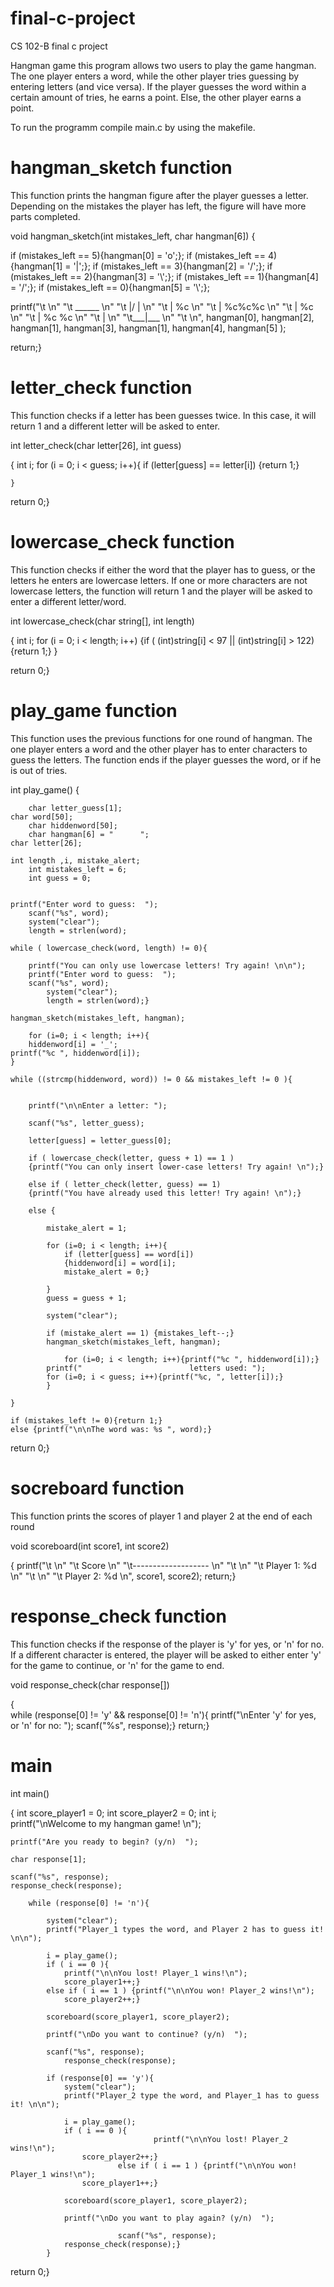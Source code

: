# final-c-project
CS 102-B final c project

Hangman game
this program allows two users to play the game hangman. The one player enters a word, while the other player tries guessing by entering letters (and vice versa). If the player guesses the word within a certain amount of tries, he earns a point. Else, the other player earns a point.

To run the programm compile main.c by using the makefile.

# hangman_sketch function

This function prints the hangman figure after the player guesses a letter. Depending on the mistakes the player has left, the figure will have more parts completed.

void hangman_sketch(int mistakes_left, char hangman[6])
{

if (mistakes_left == 5){hangman[0] = 'o';};
if (mistakes_left == 4){hangman[1] = '|';};
if (mistakes_left == 3){hangman[2] = '/';};
if (mistakes_left == 2){hangman[3] = '\\';};
if (mistakes_left == 1){hangman[4] = '/';};
if (mistakes_left == 0){hangman[5] = '\\';};


printf("\t            \n"
       "\t   ______   \n"
       "\t   |/   |   \n"
       "\t   |    %c  \n"
       "\t   |   %c%c%c \n"
       "\t   |    %c   \n"
       "\t   |   %c %c \n"
       "\t   |        \n"
       "\t___|___     \n"
       "\t            \n", hangman[0], hangman[2], hangman[1], hangman[3], hangman[1], hangman[4], hangman[5] );
	
return;}

# letter_check function

This function checks if a letter has been guesses twice. In this case, it will return 1 and a different letter will be asked to enter.

int letter_check(char letter[26], int guess)

{
	int i;
        for (i = 0; i < guess; i++){
                if (letter[guess] == letter[i]) {return 1;}
                
	}
	
return 0;}

# lowercase_check function

This function checks if either the word that the player has to guess, or the letters he enters are lowercase letters. If one or more characters are not lowercase letters, the function will return 1 and the player will be asked to enter a different letter/word.

int lowercase_check(char string[], int length)

{
	int i;
	for (i = 0; i < length; i++)
		{if ( (int)string[i] < 97 || (int)string[i] > 122)
			{return 1;}
		}
	
return 0;}

# play_game function

This function uses the previous functions for one round of hangman. The one player enters a word and the other player has to enter characters to guess the letters. The function ends if the player guesses the word, or if he is out of tries.

int play_game()
{	
	
        char letter_guess[1];
	char word[50];
        char hiddenword[50];
        char hangman[6] = "      ";  
	char letter[26];
	
	int length ,i, mistake_alert;
        int mistakes_left = 6;
        int guess = 0;
	
	
	printf("Enter word to guess:  ");
        scanf("%s", word);
        system("clear");
        length = strlen(word);
	
	while ( lowercase_check(word, length) != 0){
		
		printf("You can only use lowercase letters! Try again! \n\n");
		printf("Enter word to guess:  ");
		scanf("%s", word);
        	system("clear"); 
        	length = strlen(word);}
	 
	hangman_sketch(mistakes_left, hangman);
		
        for (i=0; i < length; i++){
        hiddenword[i] = '_';
	printf("%c ", hiddenword[i]);
	}
        
	while ((strcmp(hiddenword, word)) != 0 && mistakes_left != 0 ){
	
		
		printf("\n\nEnter a letter: ");
		
		scanf("%s", letter_guess);
		
		letter[guess] = letter_guess[0];
		
		if ( lowercase_check(letter, guess + 1) == 1 ) 
		{printf("You can only insert lower-case letters! Try again! \n");}
		
		else if ( letter_check(letter, guess) == 1) 
		{printf("You have already used this letter! Try again! \n");} 		
		
		else {
			
			mistake_alert = 1;
		
			for (i=0; i < length; i++){
				if (letter[guess] == word[i])
				{hiddenword[i] = word[i];
				mistake_alert = 0;}
			
			}
			guess = guess + 1;
					
			system("clear");
		
			if (mistake_alert == 1) {mistakes_left--;}
			hangman_sketch(mistakes_left, hangman);
		 
        		for (i=0; i < length; i++){printf("%c ", hiddenword[i]);}
			printf("                        letters used: ");
			for (i=0; i < guess; i++){printf("%c, ", letter[i]);}
			}

	}  
        
	if (mistakes_left != 0){return 1;}
	else {printf("\n\nThe word was: %s ", word);}
return 0;}

# socreboard function

This function prints the scores of player 1 and player 2 at the end of each round

void scoreboard(int score1, int score2)

{        printf("\t			\n"
		"\t       Score		\n"
		"\t-------------------  \n"
		"\t			\n"
		"\t Player 1: %d	\n"
		"\t			\n"
		"\t Player 2: %d	\n", score1, score2);
return;}

# response_check function

This function checks if the response of the player is 'y' for yes, or 'n' for no. If a different character is entered, the player will be asked to either enter 'y' for the game to continue, or 'n' for the game to end.

void response_check(char response[])

{		 
	while (response[0] != 'y' && response[0] != 'n'){
		printf("\nEnter 'y' for yes, or 'n' for no:  ");
		scanf("%s", response);}
return;}

# main

int main()

{
	int score_player1 = 0;
	int score_player2 = 0;
	int i;	
	printf("\nWelcome to my hangman game! \n");
	
	printf("Are you ready to begin? (y/n)  ");
	
	char response[1];
	
	scanf("%s", response);
	response_check(response);		
		
		while (response[0] != 'n'){
			
			system("clear");
			printf("Player_1 types the word, and Player 2 has to guess it! \n\n");
			
			i = play_game();
			if ( i == 0 ){
				printf("\n\nYou lost! Player_1 wins!\n");
				score_player1++;}
			else if ( i == 1 ) {printf("\n\nYou won! Player_2 wins!\n");
				score_player2++;}
			
			scoreboard(score_player1, score_player2);
	
			printf("\nDo you want to continue? (y/n)  ");
							
			scanf("%s", response);
        		response_check(response);			
			
			if (response[0] == 'y'){
				system("clear");
				printf("Player_2 type the word, and Player_1 has to guess it! \n\n");
			 	
				i = play_game();
				if ( i == 0 ){
                                	printf("\n\nYou lost! Player_2 wins!\n");
					score_player2++;}
                        	else if ( i == 1 ) {printf("\n\nYou won! Player_1 wins!\n");
					score_player1++;}
				
				scoreboard(score_player1, score_player2);	
			
				printf("\nDo you want to play again? (y/n)  ");

                        	scanf("%s", response);
				response_check(response);}
			}
return 0;}
